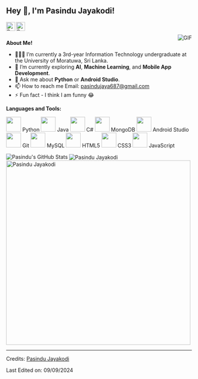 <h2 title="Welcome"> Hey 👋, I'm Pasindu Jayakodi!</h2>

<a href="https://www.linkedin.com/in/pasindu-jayakodi-55164831a/">
  <img align="left" alt="Pasindu's LinkedIn" width="24px" src="https://img.icons8.com/nolan/96/linkedin.png" />
</a>
<a href="https://www.instagram.com/pasindu_jaye/">
  <img align="left" alt="Pasindu's Instagram" width="24px" src="https://img.icons8.com/nolan/96/instagram-new.png" />
</a>
<br />
<br />

<img align="right" alt="GIF" src="https://media.giphy.com/media/LmNwrBhejkK9EFP504/giphy.gif" />

**About Me!**

- 👨🏽‍💻 I’m currently a 3rd-year Information Technology undergraduate at the University of Moratuwa, Sri Lanka.
- 🌱 I’m currently exploring **AI**, **Machine Learning**, and **Mobile App Development**.
-  💬 Ask me about **Python** or **Android Studio**.
- 📫 How to reach me
  Email: [pasindujaya687@gmail.com](mailto:pasindujaya687@gmail.com)
- ⚡ Fun fact - I think I am funny 😂

**Languages and Tools:**  

<code><img height="40" src="https://img.icons8.com/nolan/96/python.png"></code> Python
<code><img height="40" src="https://img.icons8.com/nolan/96/java.png"></code> Java
<code><img height="40" src="https://img.icons8.com/nolan/96/c-sharp-logo.png"></code> C#
<code><img height="40" src="https://img.icons8.com/nolan/96/mongodb.png"></code> MongoDB
<code><img height="40" src="https://img.icons8.com/nolan/96/android-os.png"></code> Android Studio
<code><img height="40" src="https://img.icons8.com/nolan/96/git.png"></code> Git
<code><img height="40" src="https://img.icons8.com/nolan/96/mysql.png"></code> MySQL
<code><img height="40" src="https://img.icons8.com/nolan/96/html-5.png"></code> HTML5
<code><img height="40" src="https://img.icons8.com/nolan/96/css3.png"></code> CSS3
<code><img height="40" src="https://img.icons8.com/nolan/96/javascript.png"></code> JavaScript


<img src="https://github-readme-stats.vercel.app/api?username=pasindujayakodi77&show_icons=true&hide_border=true&count_private=true&theme=shades-of-purple&icon_color=fad000" alt="Pasindu's GitHub Stats">
<img align="center" src="https://github-readme-streak-stats.herokuapp.com/?user=pasindujayakodi77&count_private=true&theme=radical" alt="Pasindu Jayakodi" />
<img align="center" width=500 src="https://github-readme-stats.vercel.app/api/top-langs/?username=pasindujayakodi77&count_private=true&theme=radical" alt="Pasindu Jayakodi" />

-----
Credits: [Pasindu Jayakodi](https://github.com/pasindujayakodi77)

Last Edited on: 09/09/2024
